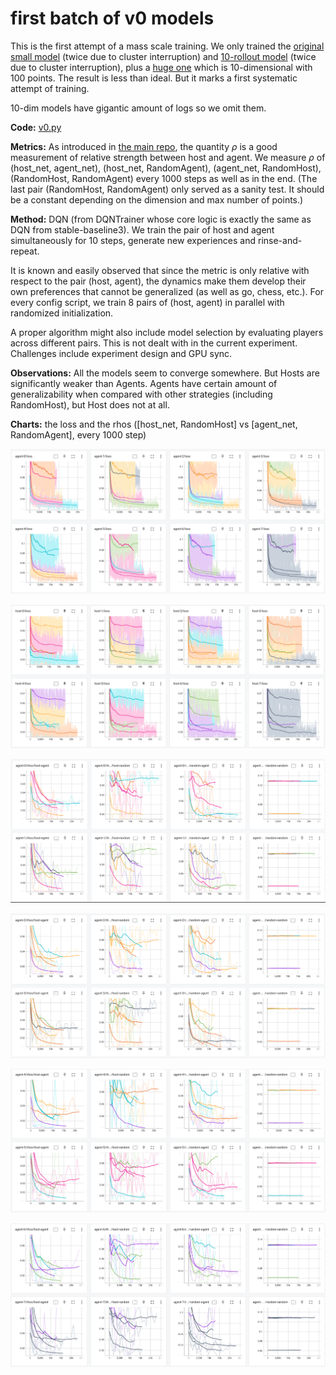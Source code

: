 # first batch of v0 models
This is the first attempt of a mass scale training. We only trained the [original small model](trainer_cfg_small.yml) (twice due to cluster interruption) and [10-rollout model](trainercfg_v0-10-rollout.yml) (twice due to cluster interruption), plus a [huge one](trainer_cfg_v0-huge.yml) which is 10-dimensional with 100 points. The result is less than ideal. But it marks a first systematic attempt of training.

10-dim models have gigantic amount of logs so we omit them.

**Code:** [v0.py](v1.py)

**Metrics:** As introduced in [the main repo](https://github.com/honglu2875/hironaka), the quantity $\rho$ is a good measurement of relative strength between host and agent. We measure $\rho$ of (host_net, agent_net), (host_net, RandomAgent), (agent_net, RandomHost), (RandomHost, RandomAgent) every 1000 steps as well as in the end. (The last pair (RandomHost, RandomAgent) only served as a sanity test. It should be a constant depending on the dimension and max number of points.)

**Method:** DQN (from DQNTrainer whose core logic is exactly the same as DQN from stable-baseline3). We train the pair of host and agent simultaneously for 10 steps, generate new experiences and rinse-and-repeat. 

It is known and easily observed that since the metric is only relative with respect to the pair (host, agent), the dynamics make them develop their own preferences that cannot be generalized (as well as go, chess, etc.). For every config script, we train 8 pairs of (host, agent) in parallel with randomized initialization.

A proper algorithm might also include model selection by evaluating players across different pairs. This is not dealt with in the current experiment. Challenges include experiment design and GPU sync.

**Observations:** All the models seem to converge somewhere. But Hosts are significantly weaker than Agents. Agents have certain amount of generalizability when compared with other strategies (including RandomHost), but Host does not at all. 

**Charts:** the loss and the rhos ([host_net, RandomHost] vs [agent_net, RandomAgent], every 1000 step)

![](img/loss1.png)

![](img/loss2.png)

![](img/rho1.png)

![](img/rho2.png)

![](img/rho3.png)

![](img/rho4.png)


